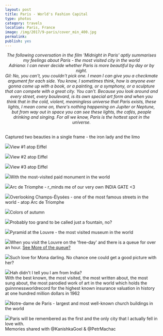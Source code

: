 ```yaml
---
layout: post
title: Paris - World's Fashion Capital
type: photos
category: travels
location: Paris, France
image: /img/2017/9-paris/cover_min_400.jpg 
permalink: 
publish: yes
---
```

<!-- http://compressjpeg.com -->
<!-- http://compressimage.toolur.com/ 1024, 400-->
<center><i>
The following conversation in the film 'Midnight in Paris' aptly summarises my feelings about Paris - the most visited city in the world<br>
Adriana: I can never decide whether Paris is more beautiful by day or by night. <br>
Gil: No, you can't, you couldn't pick one. I mean I can give you a checkmate argument for each side. You know, I sometimes think, how is anyone ever gonna come up with a book, or a painting, or a symphony, or a sculpture that can compete with a great city. You can't. Because you look around and every street, every boulevard, is its own special art form and when you think that in the cold, violent, meaningless universe that Paris exists, these lights, I mean come on, there's nothing happening on Jupiter or Neptune, but from way out in space you can see these lights, the cafés, people drinking and singing. For all we know, Paris is the hottest spot in the universe.
</i></center>
<br>
<p class="center"><img src="{{site.baseurl}}/img/2017/9-paris/cover_min.jpg" alt="">Captured two beauties in a single frame - the iron lady and the limo</p>

<p class="center"><img src="{{site.baseurl}}/img/2017/9-paris/2_min.jpg">View #1 atop Eiffel</p>

<p class="center"><img src="{{site.baseurl}}/img/2017/9-paris/3_min.jpg">View #2 atop Eiffel</p>

<p class="center"><img src="{{site.baseurl}}/img/2017/9-paris/4_min.jpg">View #3 atop Eiffel</p>

<p class="center"><img src="{{site.baseurl}}/img/2017/9-paris/5_min.jpg">With the most-visited paid monument in the world</p>

<p class="center"><img src="{{site.baseurl}}/img/2017/9-paris/6_min.jpg">Arc de Triomphe - r_minds me of our very own INDIA GATE <3</p>

<p class="center"><img src="{{site.baseurl}}/img/2017/9-paris/7_min.jpg">Overlooking Champs-Élysées - one of the most famous streets in the world - atop Arc de Triomphe </p>

<p class="center"><img src="{{site.baseurl}}/img/2017/9-paris/8_min.jpg">Colors of autumn</p>

<p class="center"><img src="{{site.baseurl}}/img/2017/9-paris/9_min.jpg">Probably too grand to be called just a fountain, no?</p>

<p class="center"><img src="{{site.baseurl}}/img/2017/9-paris/10_min.jpg">Pyramid at the Louvre - the most visited museum in the world</p>

<p class="center"><img src="{{site.baseurl}}/img/2017/9-paris/11_min.jpg">When you visit the Louvre on the 'free-day' and there is a queue for over an hour. <a href="https://www.instagram.com/p/BZspxHPnGfJ/?hl=en&taken-by=goelrohan" target="_blank">See More of the queue?</a></p>

<p class="center"><img src="{{site.baseurl}}/img/2017/9-paris/12_min.jpg">Such love for Mona darling. No chance one could get a good picture with her?</p>

<p class="center"><img src="{{site.baseurl}}/img/2017/9-paris/13_min.jpg">Hah didn't I tell you I am from India?<br> With the best known, the most visited, the most written about, the most sung about, the most parodied work of art in the world which holds the guinnnessworldrecord for the highest known insurance valuation in history at one hundred million dollars in 1962</p>

<p class="center"><img src="{{site.baseurl}}/img/2017/9-paris/14_min.jpg">Notre-dame de Paris - largest and most well-known church buildings in the world</p>

<p class="center"><img src="{{site.baseurl}}/img/2017/9-paris/15_min.jpg">Paris will be remembered as the first and the only city that I actually fell in love with.<br>Memories shared with @KanishkaGoel &amp; @PetrMachac</p>
